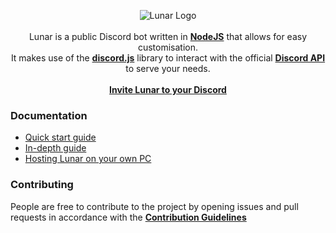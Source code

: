 <p align='center'>
<img src="https://i.imgur.com/npWx6WS.png" alt="Lunar Logo">
<br><br>
Lunar is a public Discord bot written in <b><a href="https://nodejs.org">NodeJS</a></b> that allows for easy customisation.
<br>
It makes use of the <b><a href="https://github.com/discordjs/discord.js">discord.js</a></b> library to interact with the official <b><a href="https://discordapp.com/developers/docs/intro">Discord API</a></b> to serve your needs.
<br><br>
<b><a href="https://lunar.marvonon.com">Invite Lunar to your Discord</a></b>
<br>
</p>

### **Documentation**
- [Quick start guide](../docs/Quick-start-guide.md)
- [In-depth guide](../docs/In-depth-guide.md)
- [Hosting Lunar on your own PC](https://github.com/maikdevries/Lunar/tree/local)

### **Contributing**
People are free to contribute to the project by opening issues and pull requests in accordance with the **[Contribution Guidelines](https://github.com/maikdevries/Lunar/blob/master/.github/CONTRIBUTING.md)**
